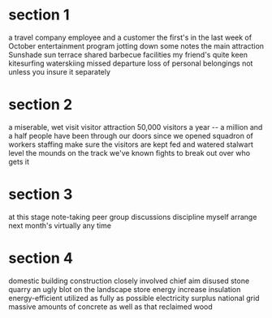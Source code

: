 # section 1

a travel company employee and a customer
the first's
in the last week of October
entertainment program
jotting down some notes
the main attraction
Sunshade
sun terrace
shared barbecue facilities
my friend's quite keen
kitesurfing
waterskiing
missed departure
loss of personal belongings
not unless you insure it separately

# section 2

a miserable, wet visit
visitor attraction
50,000 visitors a year -- a million and a half people have been through our doors since we opened
squadron of workers
staffing
make sure the visitors are kept fed and watered
stalwart
level the mounds on the track
we've known fights to break out over who gets it

# section 3

at this stage
note-taking
peer group discussions
discipline myself
arrange next month's
virtually any time

# section 4

domestic building construction
closely involved
chief aim
disused stone quarry
an ugly blot on the landscape
store energy 
increase insulation
energy-efficient
utilized as fully as possible
electricity surplus
national grid
massive amounts of concrete
as well as that
reclaimed wood
